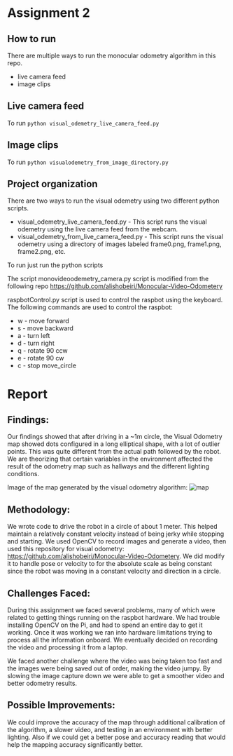 # Assignment 2

## How to run

There are multiple ways to run the monocular odometry algorithm in this repo.
* live camera feed
* image clips

## Live camera feed
To run
```python visual_odemetry_live_camera_feed.py ```

## Image clips
To run
``` python visualodemetry_from_image_directory.py ```




## Project organization
There are two ways to run the visual odemetry using two different python scripts. 
* visual_odemetry_live_camera_feed.py - This script runs the visual odemetry using the live camera feed from the webcam.
* visual_odemetry_from_live_camera_feed.py - This script runs the visual odemetry using a directory of images labeled frame0.png, frame1.png, frame2.png, etc.

To run just run the python scripts

The script monovideoodemetry_camera.py script is modified from the following repo https://github.com/alishobeiri/Monocular-Video-Odometery

raspbotControl.py script is used to control the raspbot using the keyboard. The following commands are used to control the raspbot:
* w - move forward
* s - move backward
* a - turn left
* d - turn right
* q - rotate 90 ccw
* e - rotate 90 cw
* c - stop move_circle


# Report 
## Findings:
Our findings showed that after driving in a ~1m circle, the Visual Odometry map showed dots configured in a long elliptical shape, with a lot of outlier points. This was quite different from the actual path followed by the robot. We are theorizing that certain variables in the environment affected the result of the odometry map such as hallways and the different lighting conditions. 

Image of the map generated by the visual odometry algorithm:
![map](/Assignment%202/map.png)

## Methodology:
We wrote code to drive the robot in a circle of about 1 meter. This helped maintain a relatively constant velocity instead of being jerky while stopping and starting. We used OpenCV to record images and generate a video, then used this repository for visual odometry: https://github.com/alishobeiri/Monocular-Video-Odometery.  We did modify it to handle pose or velocity to for the absolute scale as being constant since the robot was moving in a constant velocity and direction in a circle. 

## Challenges Faced:
During this assignment we faced several problems, many of which were related to getting things running on the raspbot hardware. We had trouble installing OpenCV on the Pi, and had to spend an entire day to get it working. Once it was working we ran into hardware limitations trying to process all the information onboard. We eventually decided on recording the video and processing it from a laptop. 


We faced another challenge where the video was being taken too fast and the images were being saved out of order, making the video jumpy. By slowing the image capture down we were able to get a smoother video and better odometry results. 

## Possible Improvements:
We could improve the accuracy of the map through additional calibration of the algorithm, a slower video, and testing in an environment with better lighting. Also if we could get a better pose and accuracy reading that would help the mapping accuracy significantly better.

